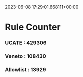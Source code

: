 2023-06-08 17:29:01.668111+00:00
# Rule Counter 
 ### UCATE : 429306

 ### Veneto : 108430

 ### Allowlist : 13929